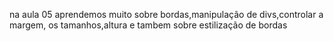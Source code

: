 na aula 05 aprendemos muito sobre bordas,manipulação de divs,controlar a margem, os tamanhos,altura e tambem sobre estilização de bordas


